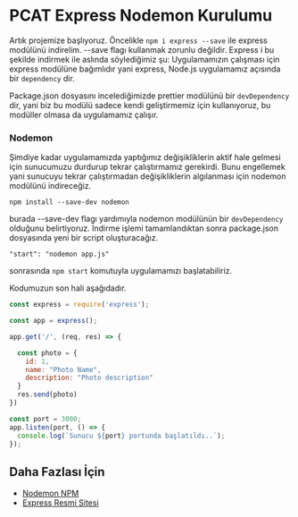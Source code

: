 PCAT Express Nodemon Kurulumu
======

Artık projemize başlıyoruz. Öncelikle `npm i express --save` ile express modülünü indirelim. --save flagı kullanmak zorunlu değildir. Express i bu şekilde indirmek
ile aslında söylediğimiz şu: Uygulamamızın çalışması için express modülüne bağımlıdır yani express, Node.js uygulamamız açısında bir `dependency` dir.


Package.json dosyasını incelediğimizde prettier modülünü bir `devDependency` dir, yani biz bu modülü sadece kendi geliştirmemiz için kullanıyoruz, bu modüller
olmasa da uygulamamız çalışır.

### Nodemon

Şimdiye kadar uygulamamızda yaptığımız değişikliklerin aktif hale gelmesi için sunucumuzu durdurup tekrar çalıştırmamız gerekirdi. Bunu engellemek yani sunucuyu 
tekrar çalıştırmadan değişikliklerin algılanması için nodemon modülünü indireceğiz.

```
npm install --save-dev nodemon
```
burada --save-dev flagı yardımıyla nodemon modülünün bir `devDependency` olduğunu belirtiyoruz. İndirme işlemi tamamlandıktan sonra package.json dosyasında
yeni bir script oluşturacağız.
```
"start": "nodemon app.js"
```
sonrasında `npm start` komutuyla uygulamamızı başlatabiliriz.

Kodumuzun son hali aşağıdadır.

```javascript
const express = require('express');

const app = express();

app.get('/', (req, res) => {

  const photo = {
    id: 1,
    name: "Photo Name",
    description: "Photo description"
  }
  res.send(photo)
})

const port = 3000;
app.listen(port, () => {
  console.log(`Sunucu ${port} portunda başlatıldı..`);
});
```
## Daha Fazlası İçin
- [Nodemon NPM](https://www.npmjs.com/package/nodemon)
- [Express Resmi Sitesi](https://expressjs.com/)
